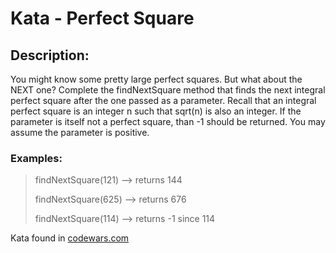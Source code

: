 # Kata - Perfect Square #

## Description: ##

You might know some pretty large perfect squares. But what about the NEXT one?
Complete the findNextSquare method that finds the next integral perfect square after the one passed as a parameter. Recall that an integral perfect square is an integer n such that sqrt(n) is also an integer.
If the parameter is itself not a perfect square, than -1 should be returned. You may assume the parameter is positive.

### Examples: ###
> findNextSquare(121) --> returns 144
>
> findNextSquare(625) --> returns 676
>
> findNextSquare(114) --> returns -1 since 114

Kata found in [codewars.com](https://www.codewars.com/kata)
